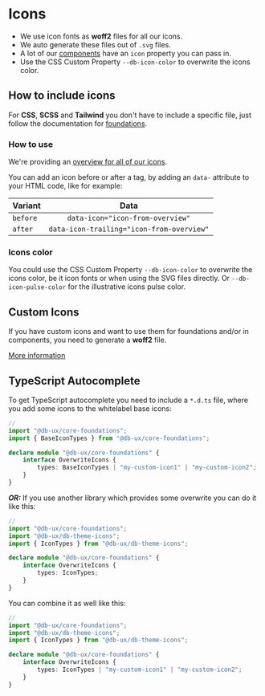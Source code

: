 # Icons

- We use icon fonts as **woff2** files for all our icons.
- We auto generate these files out of `.svg` files.
- A lot of our [components](../../components/readme) have an `icon` property you can pass in.
- Use the CSS Custom Property `--db-icon-color` to overwrite the icons color.

## How to include icons

For **CSS**, **SCSS** and **Tailwind** you don't have to include a specific file, just follow the documentation for [foundations](../../foundations/readme).

### How to use

We're providing an [overview for all of our icons](./overview).

You can add an icon before or after a tag, by adding an `data-` attribute to your HTML code, like for example:

| Variant  |                   Data                    |
| -------- | :---------------------------------------: |
| `before` |     `data-icon="icon-from-overview"`      |
| `after`  | `data-icon-trailing="icon-from-overview"` |

### Icons color

You could use the CSS Custom Property `--db-icon-color` to overwrite the icons color, be it icon fonts or when using the SVG files directly. Or `--db-icon-pulse-color` for the illustrative icons pulse color.

## Custom Icons

If you have custom icons and want to use them for foundations and/or in components, you need to generate a **woff2** file.

[More information](./CustomIcons.md)

## TypeScript Autocomplete

To get TypeScript autocomplete you need to include a `*.d.ts` file, where you add some icons to the whitelabel base icons:

```ts
//
import "@db-ux/core-foundations";
import { BaseIconTypes } from "@db-ux/core-foundations";

declare module "@db-ux/core-foundations" {
	interface OverwriteIcons {
		types: BaseIconTypes | "my-custom-icon1" | "my-custom-icon2";
	}
}
```

_**OR:**_ If you use another library which provides some overwrite you can do it like this:

```ts
//
import "@db-ux/core-foundations";
import "@db-ux/db-theme-icons";
import { IconTypes } from "@db-ux/db-theme-icons";

declare module "@db-ux/core-foundations" {
	interface OverwriteIcons {
		types: IconTypes;
	}
}
```

You can combine it as well like this:

```ts
//
import "@db-ux/core-foundations";
import "@db-ux/db-theme-icons";
import { IconTypes } from "@db-ux/db-theme-icons";

declare module "@db-ux/core-foundations" {
	interface OverwriteIcons {
		types: IconTypes | "my-custom-icon1" | "my-custom-icon2";
	}
}
```
